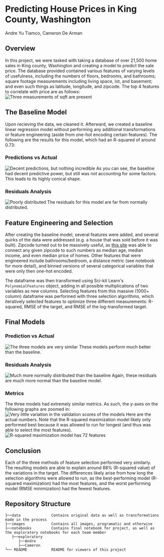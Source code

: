 # Predicting House Prices in King County, Washington
Andre Yu Tiamco, Cameron De Arman
## Overview
In this project, we were tasked with taking a database of over 21,500 home sales in King county, Washington and creating a model to predict the sale price. The database provided contained various features of varying levels of usefulness, including the numbers of floors, bedrooms,  and bathrooms; square footage measurements including living space, lot, and basement; and even such things as latitude, longitude, and zipcode. The top 4 features to correlate with price are as follows:
![Three measurements of sqft are present](images/Top_4.png)
## The Baseline Model
Upon recieving the data, we cleaned it. Afterward, we created a baseline linear regression model without performing any additional transformations or feature engineering (aside from one-hot encoding certain features). The following are the results for this model, which had an R-squared of around 0.73:
### Predictions vs Actual
![Decent predictions, but nothing incredible](images/Baseline.png)
As you can see, the baseline had decent predictive power, but still was not accounting for some factors. This leads to its highly conical shape.
### Residuals Analysis
![Poorly distributed](images/Baseline_Residuals.png)
The residuals for this model are far from normally distributed.
## Feature Engineering and Selection
After creating the baseline model, several features were added, and several quirks of the data were addressed (e.g. a house that was sold before it was built). Zipcode turned out to be massively useful, as [this site](https://www.bestplaces.net/) was able to connect any given zipcode to such numbers as median age, median income, and even median price of homes. Other features that were engineered include bathrooms/bedroom, a distance metric (see notebook for more detail), and binned versions of several categorical variables that were only then one-hot encoded.

The dataframe was then transformed using Sci-kit Learn's `PolynomialFeatures` object, adding in all possible multiplications of two variables as new columns. Selecting features from this massive (1000+ column) dataframe was performed with three selection algorithms, which iteratively selected features to optimize three different measurements: R-squared, RMSE of the target, and RMSE of the log-transformed target.
## Final Models
### Prediction vs Actual
![The three models are very similar](images/Predictions.png)
These models perform much better than the baseline.
### Residuals Analysis
![Much more normally distributed than the baseline](images/Residuals.png)
Again, these residuals are much more normal than the baseline model.
### Metrics
The three models had extremely similar metrics. As such, the y-axes on the following graphs are zoomed in:
![Very little variation in the validation scores of the models](images/Metrics.png)
Here are the actual numbers. Note that the R-squared maximization model likely only performed best because it was allowed to run for longest (and thus was able to select the most features).
![R-squared maximization model has 72 features](images/Table.PNG)
## Conclusion
Each of the three methods of feature selection performed very similarly. The resulting models are able to explain around 88% (R-squared value) of the variations in the target. The differences likely arise from how long the selection algorithms were allowed to run, as the best-performing model (R-squared maximization) had the most features, and the worst performing model (RMSE minimization) had the fewest features.
## Repository Structure
```
├──data              Contains original data as well as transformations made in the process  
├──images            Contains all images, programatic and otherwise  
├──notebooks         Contains final notebook for project, as well as the exploratory notebooks for each team member  
   ├──exploratory  
      ├──Andre  
      ├──Cameron  
└── README           README for viewers of this project